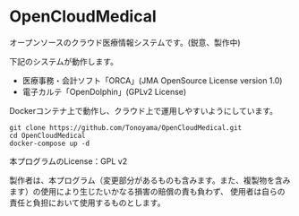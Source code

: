 # OpenCloudMedical
オープンソースのクラウド医療情報システムです。(鋭意、製作中)

下記のシステムが動作します。
- 医療事務・会計ソフト「ORCA」(JMA OpenSource License version 1.0)
- 電子カルテ「OpenDolphin」(GPLv2 License)

Dockerコンテナ上で動作し、クラウド上で運用しやすいようにしています。

```
git clone https://github.com/Tonoyama/OpenCloudMedical.git
cd OpenCloudMedical
docker-compose up -d
```

本プログラムのLicense：GPL v2

製作者は、本プログラム（変更部分があるものも含みます。また、複製物を含みます）の使用により生じたいかなる損害の賠償の責も負わず、
使用者は自らの責任と負担において使用するものとします。
